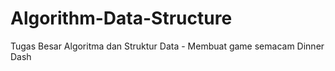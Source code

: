 # Algorithm-Data-Structure
Tugas Besar Algoritma dan Struktur Data - Membuat game semacam Dinner Dash
